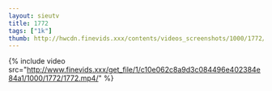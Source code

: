 ```yaml
--- 
layout: sieutv
title: 1772
tags: ["1k"]
thumb: http://hwcdn.finevids.xxx/contents/videos_screenshots/1000/1772/preview.mp4.jpg
---
```

{% include video src="http://www.finevids.xxx/get_file/1/c10e062c8a9d3c084496e402384e84a1/1000/1772/1772.mp4/" %} 
